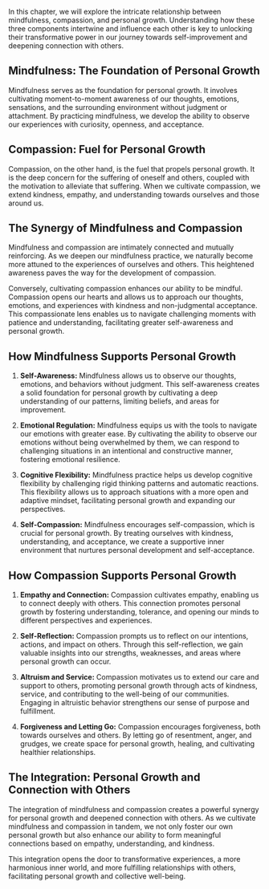 
In this chapter, we will explore the intricate relationship between mindfulness, compassion, and personal growth. Understanding how these three components intertwine and influence each other is key to unlocking their transformative power in our journey towards self-improvement and deepening connection with others.

Mindfulness: The Foundation of Personal Growth
----------------------------------------------

Mindfulness serves as the foundation for personal growth. It involves cultivating moment-to-moment awareness of our thoughts, emotions, sensations, and the surrounding environment without judgment or attachment. By practicing mindfulness, we develop the ability to observe our experiences with curiosity, openness, and acceptance.

Compassion: Fuel for Personal Growth
------------------------------------

Compassion, on the other hand, is the fuel that propels personal growth. It is the deep concern for the suffering of oneself and others, coupled with the motivation to alleviate that suffering. When we cultivate compassion, we extend kindness, empathy, and understanding towards ourselves and those around us.

The Synergy of Mindfulness and Compassion
-----------------------------------------

Mindfulness and compassion are intimately connected and mutually reinforcing. As we deepen our mindfulness practice, we naturally become more attuned to the experiences of ourselves and others. This heightened awareness paves the way for the development of compassion.

Conversely, cultivating compassion enhances our ability to be mindful. Compassion opens our hearts and allows us to approach our thoughts, emotions, and experiences with kindness and non-judgmental acceptance. This compassionate lens enables us to navigate challenging moments with patience and understanding, facilitating greater self-awareness and personal growth.

How Mindfulness Supports Personal Growth
----------------------------------------

1. **Self-Awareness:** Mindfulness allows us to observe our thoughts, emotions, and behaviors without judgment. This self-awareness creates a solid foundation for personal growth by cultivating a deep understanding of our patterns, limiting beliefs, and areas for improvement.

2. **Emotional Regulation:** Mindfulness equips us with the tools to navigate our emotions with greater ease. By cultivating the ability to observe our emotions without being overwhelmed by them, we can respond to challenging situations in an intentional and constructive manner, fostering emotional resilience.

3. **Cognitive Flexibility:** Mindfulness practice helps us develop cognitive flexibility by challenging rigid thinking patterns and automatic reactions. This flexibility allows us to approach situations with a more open and adaptive mindset, facilitating personal growth and expanding our perspectives.

4. **Self-Compassion:** Mindfulness encourages self-compassion, which is crucial for personal growth. By treating ourselves with kindness, understanding, and acceptance, we create a supportive inner environment that nurtures personal development and self-acceptance.

How Compassion Supports Personal Growth
---------------------------------------

1. **Empathy and Connection:** Compassion cultivates empathy, enabling us to connect deeply with others. This connection promotes personal growth by fostering understanding, tolerance, and opening our minds to different perspectives and experiences.

2. **Self-Reflection:** Compassion prompts us to reflect on our intentions, actions, and impact on others. Through this self-reflection, we gain valuable insights into our strengths, weaknesses, and areas where personal growth can occur.

3. **Altruism and Service:** Compassion motivates us to extend our care and support to others, promoting personal growth through acts of kindness, service, and contributing to the well-being of our communities. Engaging in altruistic behavior strengthens our sense of purpose and fulfillment.

4. **Forgiveness and Letting Go:** Compassion encourages forgiveness, both towards ourselves and others. By letting go of resentment, anger, and grudges, we create space for personal growth, healing, and cultivating healthier relationships.

The Integration: Personal Growth and Connection with Others
-----------------------------------------------------------

The integration of mindfulness and compassion creates a powerful synergy for personal growth and deepened connection with others. As we cultivate mindfulness and compassion in tandem, we not only foster our own personal growth but also enhance our ability to form meaningful connections based on empathy, understanding, and kindness.

This integration opens the door to transformative experiences, a more harmonious inner world, and more fulfilling relationships with others, facilitating personal growth and collective well-being.
